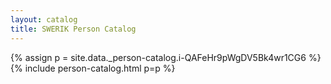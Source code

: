 ```yaml
---
layout: catalog
title: SWERIK Person Catalog
---
```

{% assign p = site.data._person-catalog.i-QAFeHr9pWgDV5Bk4wr1CG6 %}
{% include person-catalog.html p=p %}

